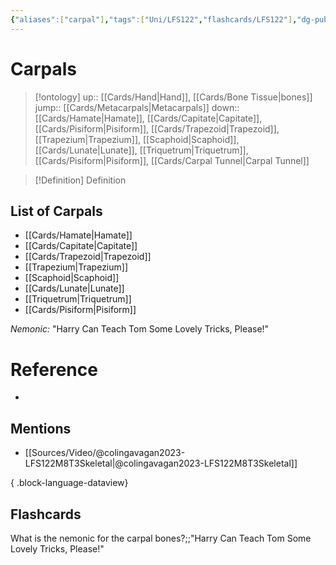 ```yaml
---
{"aliases":["carpal"],"tags":["Uni/LFS122","flashcards/LFS122"],"dg-publish":true,"permalink":"/cards/carpals/","dgPassFrontmatter":true}
---
```


# Carpals

> [!ontology]
> up:: [[Cards/Hand\|Hand]], [[Cards/Bone Tissue\|bones]]
> jump:: [[Cards/Metacarpals\|Metacarpals]]
> down:: [[Cards/Hamate\|Hamate]], [[Cards/Capitate\|Capitate]], [[Cards/Pisiform\|Pisiform]], [[Cards/Trapezoid\|Trapezoid]], [[Trapezium\|Trapezium]], [[Scaphoid\|Scaphoid]], [[Cards/Lunate\|Lunate]], [[Triquetrum\|Triquetrum]], [[Cards/Pisiform\|Pisiform]], [[Cards/Carpal Tunnel\|Carpal Tunnel]]

> [!Definition] Definition
> 

## List of Carpals
- [[Cards/Hamate\|Hamate]]
- [[Cards/Capitate\|Capitate]]
- [[Cards/Trapezoid\|Trapezoid]]
- [[Trapezium\|Trapezium]]
- [[Scaphoid\|Scaphoid]]
- [[Cards/Lunate\|Lunate]]
- [[Triquetrum\|Triquetrum]]
- [[Cards/Pisiform\|Pisiform]]

*Nemonic:* "Harry Can Teach Tom Some Lovely Tricks, Please!"

# Reference
- 

## Mentions
- [[Sources/Video/@colingavagan2023-LFS122M8T3Skeletal\|@colingavagan2023-LFS122M8T3Skeletal]]

{ .block-language-dataview}

## Flashcards

What is the nemonic for the carpal bones?;;"Harry Can Teach Tom Some Lovely Tricks, Please!"